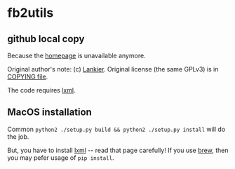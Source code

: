 # fb2utils
## github local copy

Because the [homepage](http://code.google.com/p/fb2utils/) is unavailable anymore.

Original author's note: (c) [Lankier](mailto:lankier@gmail.com).
Original license (the same GPLv3) is in [COPYING file](./COPYING).

The code requires [lxml](http://lxml.de/installation.html).

## MacOS installation

Common `python2 ./setup.py build && python2 ./setup.py install` will do the job.

But, you have to install [lxml](http://lxml.de/installation.html) -- read that page carefully!
If you use [brew](http://brew.sh/), then you may pefer usage of `pip install`.
